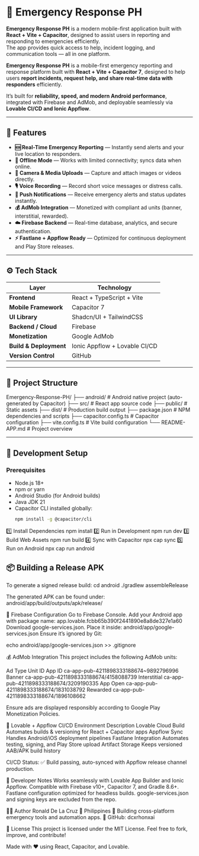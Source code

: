 # 🚨 Emergency Response PH

**Emergency Response PH** is a modern mobile-first application built with **React + Vite + Capacitor**, designed to assist users in reporting and responding to emergencies efficiently.  
The app provides quick access to help, incident logging, and communication tools — all in one platform.

**Emergency Response PH** is a mobile-first emergency reporting and response platform built with **React + Vite + Capacitor 7**, designed to help users **report incidents, request help, and share real-time data with responders** efficiently.

It’s built for **reliability, speed, and modern Android performance**, integrated with Firebase and AdMob, and deployable seamlessly via **Lovable CI/CD and Ionic Appflow**.

---

## 📱 Features
- **🆘 Real-Time Emergency Reporting** — Instantly send alerts and your live location to responders.  
- **📶 Offline Mode** — Works with limited connectivity; syncs data when online.  
- **📸 Camera & Media Uploads** — Capture and attach images or videos directly.  
- **🎙️ Voice Recording** — Record short voice messages or distress calls.  
- **🔔 Push Notifications** — Receive emergency alerts and status updates instantly.  
- **💰 AdMob Integration** — Monetized with compliant ad units (banner, interstitial, rewarded).  
- **☁️ Firebase Backend** — Real-time database, analytics, and secure authentication.  
- **⚡ Fastlane + Appflow Ready** — Optimized for continuous deployment and Play Store releases.

---

## ⚙️ Tech Stack
| Layer | Technology |
|-------|-------------|
| **Frontend** | React + TypeScript + Vite |
| **Mobile Framework** | Capacitor 7 |
| **UI Library** | Shadcn/UI + TailwindCSS |
| **Backend / Cloud** | Firebase |
| **Monetization** | Google AdMob |
| **Build & Deployment** | Ionic Appflow + Lovable CI/CD |
| **Version Control** | GitHub |

---

## 🧩 Project Structure
Emergency-Response-PH/
├── android/ # Android native project (auto-generated by Capacitor)
├── src/ # React app source code
├── public/ # Static assets
├── dist/ # Production build output
├── package.json # NPM dependencies and scripts
├── capacitor.config.ts # Capacitor configuration
├── vite.config.ts # Vite build configuration
└── README-APP.md # Project overview

---

## 🚀 Development Setup
### Prerequisites
- Node.js 18+  
- npm or yarn  
- Android Studio (for Android builds)  
- Java JDK 21  
- Capacitor CLI installed globally:
  ```bash
  npm install -g @capacitor/cli

1️⃣ Install Dependencies
npm install
2️⃣ Run in Development
npm run dev
3️⃣ Build Web Assets
npm run build
4️⃣ Sync with Capacitor
npx cap sync
5️⃣ Run on Android
npx cap run android

## 📦 Building a Release APK
To generate a signed release build:
cd android
./gradlew assembleRelease

The generated APK can be found under: android/app/build/outputs/apk/release/

🔐 Firebase Configuration
Go to Firebase Console.
Add your Android app with package name: app.lovable.fcbb65b390f2441890e8a8de327e1a60
Download google-services.json.
Place it inside: android/app/google-services.json
Ensure it’s ignored by Git:

echo android/app/google-services.json >> .gitignore

💰 AdMob Integration
This project includes the following AdMob units:

Ad Type	Unit ID
App ID	ca-app-pub-4211898333188674~9892796996
Banner	ca-app-pub-4211898333188674/4158088739
Interstitial	ca-app-pub-4211898333188674/3209190335
App Open	ca-app-pub-4211898333188674/1831038792
Rewarded	ca-app-pub-4211898333188674/1896108662

Ensure ads are displayed responsibly according to Google Play Monetization Policies.

🔄 Lovable + Appflow CI/CD
Environment	Description
Lovable Cloud Build	Automates builds & versioning for React + Capacitor apps
Appflow Sync	Handles Android/iOS deployment pipelines
Fastlane Integration	Automates testing, signing, and Play Store upload
Artifact Storage	Keeps versioned AAB/APK build history

CI/CD Status: ✅ Build passing, auto-synced with Appflow release channel production.

🧠 Developer Notes
Works seamlessly with Lovable App Builder and Ionic Appflow.
Compatible with Firebase v10+, Capacitor 7, and Gradle 8.6+.
Fastlane configuration optimized for headless builds.
google-services.json and signing keys are excluded from the repo.

👨‍💻 Author
Ronald De La Cruz
📍 Philippines
💬 Building cross-platform emergency tools and automation apps.
🔗 GitHub: dcxrhonxai

📄 License
This project is licensed under the MIT License.
Feel free to fork, improve, and contribute!

Made with ❤️ using React, Capacitor, and Lovable.

